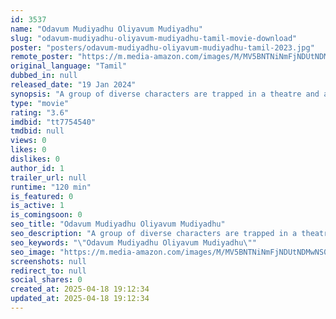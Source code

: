 ```yaml
---
id: 3537
name: "Odavum Mudiyadhu Oliyavum Mudiyadhu"
slug: "odavum-mudiyadhu-oliyavum-mudiyadhu-tamil-movie-download"
poster: "posters/odavum-mudiyadhu-oliyavum-mudiyadhu-tamil-2023.jpg"
remote_poster: "https://m.media-amazon.com/images/M/MV5BNTNiNmFjNDUtNDMwNS00MmQ3LThmNDMtNzIzNjc2YmM5Mzk3XkEyXkFqcGdeQXVyNDU3MzA3MDg@._V1_SX300.jpg"
original_language: "Tamil"
dubbed_in: null
released_date: "19 Jan 2024"
synopsis: "A group of diverse characters are trapped in a theatre and are forced to spend time under the threat of a paranormal presence."
type: "movie"
rating: "3.6"
imdbid: "tt7754540"
tmdbid: null
views: 0
likes: 0
dislikes: 0
author_id: 1
trailer_url: null
runtime: "120 min"
is_featured: 0
is_active: 1
is_comingsoon: 0
seo_title: "Odavum Mudiyadhu Oliyavum Mudiyadhu"
seo_description: "A group of diverse characters are trapped in a theatre and are forced to spend time under the threat of a paranormal presence."
seo_keywords: "\"Odavum Mudiyadhu Oliyavum Mudiyadhu\""
seo_image: "https://m.media-amazon.com/images/M/MV5BNTNiNmFjNDUtNDMwNS00MmQ3LThmNDMtNzIzNjc2YmM5Mzk3XkEyXkFqcGdeQXVyNDU3MzA3MDg@._V1_SX300.jpg"
screenshots: null
redirect_to: null
social_shares: 0
created_at: 2025-04-18 19:12:34
updated_at: 2025-04-18 19:12:34
---
```


